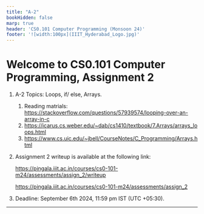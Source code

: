 ```yaml
---
title: "A-2"
bookHidden: false
marp: true
header: 'CS0.101 Computer Programming (Monsoon 24)'
footer: '![width:100px](IIIT_Hyderabad_Logo.jpg)'
---
```


# Welcome to CS0.101 Computer Programming, Assignment 2


1. A-2 Topics: Loops, if/ else, Arrays.
   1. Reading matrials: https://stackoverflow.com/questions/57939574/looping-over-an-array-in-c 
   2. https://icarus.cs.weber.edu/~dab/cs1410/textbook/7.Arrays/arrays_loops.html 
   3. https://www.cs.uic.edu/~jbell/CourseNotes/C_Programming/Arrays.html
   

2. Assignment 2 writeup is available at the following link:

    https://pingala.iiit.ac.in/courses/cs0-101-m24/assessments/assign_2/writeup

    https://pingala.iiit.ac.in/courses/cs0-101-m24/assessments/assign_2


 
2. Deadline: September 6th 2024, 11:59 pm IST (UTC +05:30).

---
